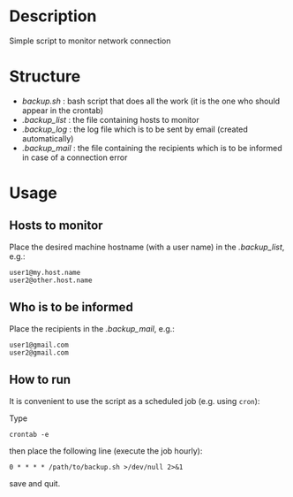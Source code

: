 # Description
Simple script to monitor network connection

# Structure
 - *backup.sh* : bash script that does all the work (it is the one who should appear in the crontab)
 - *.backup_list* : the file containing hosts to monitor
 - *.backup_log*  : the log file which is to be sent by email (created automatically)
 - *.backup_mail* : the file containing the recipients which is to be informed in case of a connection error

# Usage
## Hosts to monitor
Place the desired machine hostname (with a user name) in the *.backup_list*, e.g.:

```
user1@my.host.name
user2@other.host.name
```

## Who is to be informed
Place the recipients in the *.backup_mail*, e.g.:

```
user1@gmail.com
user2@gmail.com
```

## How to run
It is convenient to use the script as a scheduled job (e.g. using `cron`):

Type

```
crontab -e
```

then place the following line (execute the job hourly):

```
0 * * * * /path/to/backup.sh >/dev/null 2>&1
```

save and quit.
